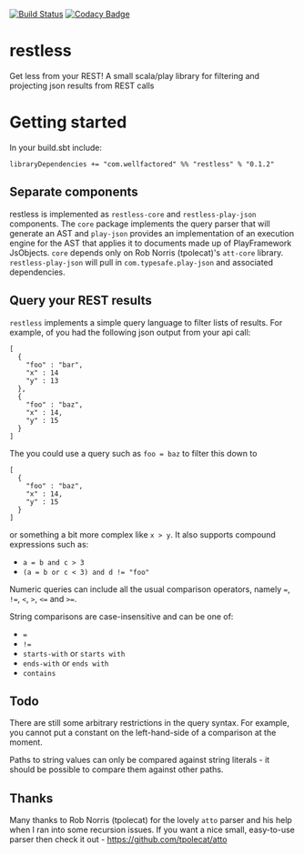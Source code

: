 [![Build Status](https://travis-ci.org/WellFactored/restless.svg?branch=master)](https://travis-ci.org/WellFactored/restless)
[![Codacy Badge](https://api.codacy.com/project/badge/Grade/b8b7e2b4e1054aca93e5bec881f0183b)](https://www.codacy.com/app/doug/restless?utm_source=github.com&amp;utm_medium=referral&amp;utm_content=WellFactored/restless&amp;utm_campaign=Badge_Grade)

# restless
Get less from your REST! A small scala/play library for filtering and projecting json results from REST calls

# Getting started

In your build.sbt include:

`libraryDependencies += "com.wellfactored" %% "restless" % "0.1.2"`

## Separate components
restless is implemented as `restless-core` and `restless-play-json` components. The `core` package implements the 
query parser that will generate an AST and `play-json` provides an implementation of an execution engine for the AST 
that applies it to documents made up of PlayFramework JsObjects. `core` depends only on 
Rob Norris (tpolecat)'s `att-core` library. `restless-play-json` will pull in `com.typesafe.play-json` and associated
dependencies.

## Query your REST results

`restless` implements a simple query language to filter lists of results. For example, of you had the following
json output from your api call:

```
[
  {
    "foo" : "bar",
    "x" : 14
    "y" : 13
  },
  {
    "foo" : "baz",
    "x" : 14,
    "y" : 15
  }
]
```

The you could use a query such as `foo = baz` to filter this down to

```
[
  {
    "foo" : "baz",
    "x" : 14,
    "y" : 15
  }
]
```

or something a bit more complex like `x > y`. It also supports compound expressions such as:

* `a = b and c > 3`
* `(a = b or c < 3) and d != "foo"`

Numeric queries can include all the usual comparison operators, namely `=`, `!=`, `<`, `>`, `<=` and `>=`.

String comparisons are case-insensitive and can be one of:
* `=`
* `!=`
* `starts-with` or `starts with`
* `ends-with` or `ends with`
* `contains`

## Todo
There are still some arbitrary restrictions in the query syntax. For example, you cannot put a constant on the left-hand-side
of a comparison at the moment.

Paths to string values can only be compared against string literals - it should be possible to compare them against other paths. 

## Thanks
Many thanks to Rob Norris (tpolecat) for the lovely `atto` parser and his help when I ran into some recursion issues.
If you want a nice small, easy-to-use parser then check it out - https://github.com/tpolecat/atto 